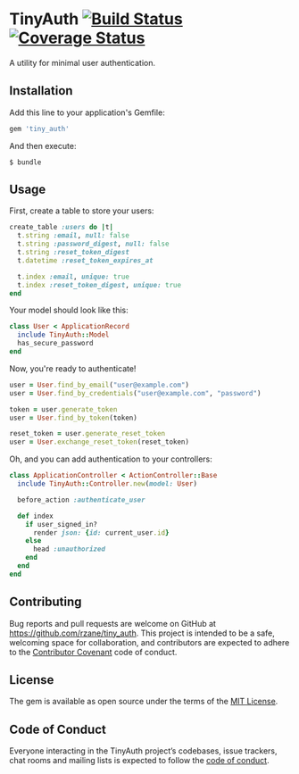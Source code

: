 # TinyAuth [![Build Status](https://travis-ci.org/rzane/tiny_auth.svg?branch=master)](https://travis-ci.org/rzane/tiny_auth) [![Coverage Status](https://coveralls.io/repos/github/rzane/tiny_auth/badge.svg?branch=master)](https://coveralls.io/github/rzane/tiny_auth?branch=master)

A utility for minimal user authentication.

## Installation

Add this line to your application's Gemfile:

```ruby
gem 'tiny_auth'
```

And then execute:

    $ bundle

## Usage

First, create a table to store your users:

```ruby
create_table :users do |t|
  t.string :email, null: false
  t.string :password_digest, null: false
  t.string :reset_token_digest
  t.datetime :reset_token_expires_at

  t.index :email, unique: true
  t.index :reset_token_digest, unique: true
end
```

Your model should look like this:

```ruby
class User < ApplicationRecord
  include TinyAuth::Model
  has_secure_password
end
```

Now, you're ready to authenticate!

```ruby
user = User.find_by_email("user@example.com")
user = User.find_by_credentials("user@example.com", "password")

token = user.generate_token
user = User.find_by_token(token)

reset_token = user.generate_reset_token
user = User.exchange_reset_token(reset_token)
```

Oh, and you can add authentication to your controllers:

```ruby
class ApplicationController < ActionController::Base
  include TinyAuth::Controller.new(model: User)

  before_action :authenticate_user

  def index
    if user_signed_in?
      render json: {id: current_user.id}
    else
      head :unauthorized
    end
  end
end
```

## Contributing

Bug reports and pull requests are welcome on GitHub at https://github.com/rzane/tiny_auth. This project is intended to be a safe, welcoming space for collaboration, and contributors are expected to adhere to the [Contributor Covenant](http://contributor-covenant.org) code of conduct.

## License

The gem is available as open source under the terms of the [MIT License](https://opensource.org/licenses/MIT).

## Code of Conduct

Everyone interacting in the TinyAuth project’s codebases, issue trackers, chat rooms and mailing lists is expected to follow the [code of conduct](https://github.com/rzane/tiny_auth/blob/master/CODE_OF_CONDUCT.md).
